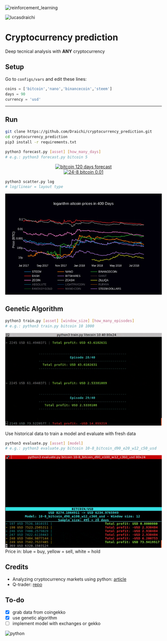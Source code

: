 ![reinforcement_learning](https://img.shields.io/badge/reinforcement_learning-cryptocurrencys-8440c4.svg?colorA=32073d&longCache=true&style=for-the-badge "reinforcement learning cryptocurrencys")

![lucasdraichi](https://img.shields.io/badge/made_by-lucas_draichi-32073d.svg?colorA=8440c4&longCache=true&style=for-the-badge "lucas draichi")

# Cryptocurrency prediction

Deep tecnical analysis with **ANY** cryptocurrency

## Setup

Go to `configs/vars` and edit these lines:
```python
coins = ['bitcoin','nano','binancecoin','steem']
days = 90
currency = 'usd'
```
---
## Run

```sh
git clone https://github.com/Draichi/cryptocurrency_prediction.git
cd cryptocurrency_prediction
pip3 install -r requirements.txt
```

```sh
python3 forecast.py [asset] [how_many_days]
# e.g.: python3 forecast.py bitcoin 5
```
<div>
    <a href="https://plot.ly/~randy_marsh/9/?share_key=s1LOA27GbNRR8n1TZmEWL9" target="_blank" title="bitcoin 120 days forecast" style="display: block; text-align: center;"><img src="https://plot.ly/~randy_marsh/9.png?share_key=s1LOA27GbNRR8n1TZmEWL9" alt="bitcoin 120 days forecast" style="max-width: 100%;width: 600px;"  width="600" onerror="this.onerror=null;this.src='https://plot.ly/404.png';" /></a>
    <script data-plotly="randy_marsh:9" sharekey-plotly="s1LOA27GbNRR8n1TZmEWL9" src="https://plot.ly/embed.js" async></script>
</div>

<div>
    <a href="https://plot.ly/~randy_marsh/19/?share_key=TVMTXwPLQ051PC4h6Fp9CO" target="_blank" title="24-8 bitcoin 0.01" style="display: block; text-align: center;"><img src="https://plot.ly/~randy_marsh/19.png?share_key=TVMTXwPLQ051PC4h6Fp9CO" alt="24-8 bitcoin 0.01" style="max-width: 100%;width: 600px;"  width="600" onerror="this.onerror=null;this.src='https://plot.ly/404.png';" /></a>
    <script data-plotly="randy_marsh:19" sharekey-plotly="TVMTXwPLQ051PC4h6Fp9CO" src="https://plot.ly/embed.js" async></script>
</div>


```sh
python3 scatter.py log
# log/linear = layout type
```

![10-8-2018](imgs/log.png "10-8-2018")

## Genetic Algorithm

```sh
python3 train.py [asset] [window_size] [how_many_episodes]
# e.g.: python3 train.py bitcoin 10 1000
```

![trainning](imgs/trainning.gif)

Use historical data to train a model and evaluate with fresh data

```sh
python3 evaluate.py [asset] [model]
# e.g.: python3 evaluate.py bitcoin 10-8_bitcoin_d90_e20_w12_c50_usd
```

![evaluate](imgs/evaluating.gif)
Price in: blue = buy, yellow = sell, white = hold

## Credits
- Analyzing cryptocurrency markets using python: [article](https://blog.patricktriest.com/analyzing-cryptocurrencies-python/)
- Q-trader: [repo](https://github.com/edwardhdlu/q-trader)

## To-do
- [x] grab data from coingekko
- [x] use genetic algorithm
- [ ] implement model with exchanges or gekko

![python](https://img.shields.io/badge/i_accept-pull_requests-2d72e2.svg?colorA=ae2ce2&longCache=true&style=for-the-badge "python")
